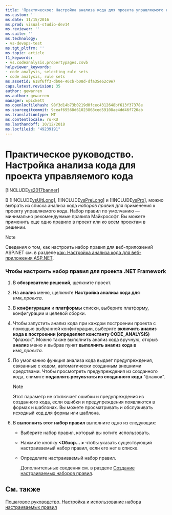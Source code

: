```yaml
---
title: 'Практическое: Настройка анализа кода для проекта управляемого кода | Документация Майкрософт'
ms.custom: ''
ms.date: 11/15/2016
ms.prod: visual-studio-dev14
ms.reviewer: ''
ms.suite: ''
ms.technology:
- vs-devops-test
ms.tgt_pltfrm: ''
ms.topic: article
f1_keywords:
- vs.codeanalysis.propertypages.csvb
helpviewer_keywords:
- code analysis, selecting rule sets
- code analysis, rule sets
ms.assetid: 618f6ff3-db0e-46cb-b08d-dfa35e62c9e7
caps.latest.revision: 35
author: gewarren
ms.author: gewarren
manager: wpickett
ms.openlocfilehash: 98f3d14b73b0219d0fcec4312648bf613f37378e
ms.sourcegitcommit: 9ceaf69568d61023868ced59108ae4dd46f720ab
ms.translationtype: MT
ms.contentlocale: ru-RU
ms.lasthandoff: 10/12/2018
ms.locfileid: "49239191"
---
```

# <a name="how-to-configure-code-analysis-for-a-managed-code-project"></a>Практическое руководство. Настройка анализа кода для проекта управляемого кода
[!INCLUDE[vs2017banner](../includes/vs2017banner.md)]

В [!INCLUDE[vsUltLong](../includes/vsultlong-md.md)], [!INCLUDE[vsPreLong](../includes/vsprelong-md.md)] и [!INCLUDE[vsPro](../includes/vspro-md.md)], можно выбрать из списка анализа кода *наборов правил* для применения к проекту управляемого кода. Набор правил по умолчанию — минимально рекомендуемые правила Майкрософт. Вы можете применить еще одно правило в проект или ко всем проектам в решении.  
  
> [!NOTE]
>  Сведения о том, как настроить набор правил для веб-приложений ASP.NET см. в разделе [как: Настройка анализа кода для веб-приложения ASP.NET](../code-quality/how-to-configure-code-analysis-for-an-aspnet-web-application.md).  
  
### <a name="to-configure-a-rule-set-for-a-net-framework-project"></a>Чтобы настроить набор правил для проекта .NET Framework  
  
1.  В **обозревателе решений**, щелкните проект.  
  
2.  На **анализ** меню, щелкните **Настройка анализа кода для** *имя_проекта*.  
  
3.  В **конфигурации** и **платформы** списки, выберите платформу, конфигурации и целевой сборки.  
  
4.  Чтобы запустить анализ кода при каждом построении проекта с помощью выбранной конфигурации, выберите **включить анализ кода в построении (определяет константу CODE_ANALYSIS)** "флажок". Можно также выполнить анализ кода вручную, открыв **анализ** меню и выбрав пункт **выполнить анализ кода в** *имя_проекта*.  
  
5.  По умолчанию функция анализа кода выдает предупреждения, связанные с кодом, автоматически созданным внешними средствами. Чтобы просмотреть предупреждения из созданного кода, снимите **подавлять результаты из созданного кода** "флажок".  
  
    > [!NOTE]
    >  Этот параметр не отключает ошибки и предупреждения из созданного кода, если ошибки и предупреждения появляются в формах и шаблонах. Вы можете просматривать и обслуживать исходный код для формы или шаблона.  
  
6.  В **выполнить этот набор правил** выполните одно из следующих:  
  
    -   Выберите набор правил, который вы хотите использовать.  
  
    -   Нажмите кнопку  **\<Обзор... >** чтобы указать существующий настраиваемый набор правил, если его нет в списке.  
  
    -   Определите настраиваемый набор правил.  
  
         Дополнительные сведения см. в разделе [Создание настраиваемых наборов правил](../code-quality/creating-custom-code-analysis-rule-sets.md).  
  
## <a name="see-also"></a>См. также  
 [Пошаговое руководство. Настройка и использование набора настраиваемых правил](../code-quality/walkthrough-configuring-and-using-a-custom-rule-set.md)



